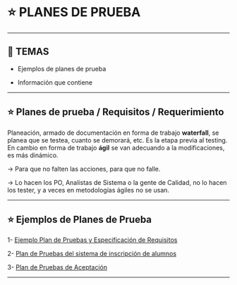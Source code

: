# :star: PLANES DE PRUEBA

---

## :book: TEMAS

- Ejemplos de planes de prueba

- Información que contiene

---

## :star: Planes de prueba / Requisitos / Requerimiento

Planeación, armado de documentación en forma de trabajo **waterfall**, se planea que se testea, cuanto se demorará, etc. Es la etapa previa al testing. En cambio en forma de trabajo **ágil** se van adecuando a la modificaciones, es más dinámico.

-> Para que no falten las acciones, para que no falle.

-> Lo hacen los PO, Analistas de Sistema o la gente de Calidad, no lo hacen los tester, y a veces en metodologías ágiles no se usan.

---

## :star: Ejemplos de Planes de Prueba

1- [Ejemplo Plan de Pruebas y Especificación de Requisitos](https://docs.google.com/document/d/1xp253pAYHny6T0bEZ5Nsx8avhBqChEp09xG5XXJfraY/edit?usp=sharing)

2- [Plan de Pruebas del sistema de inscripción de alumnos](https://drive.google.com/file/d/1Iryr4RuS2oIS-gBvrK3XUWm4uMO4_3N6/view?usp=sharing)

3- [Plan de Pruebas de Aceptación](https://docs.google.com/document/d/14fvKsA3MVAYOvE5SAe39nHfEzJvfhT-R_GI7QOehJ-A/edit?usp=sharing)

---
